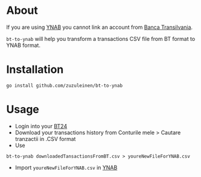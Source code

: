 # About

If you are using [YNAB](https://www.youneedabudget.com/) you cannot link an account
from [Banca Transilvania](https://www.bancatransilvania.ro/).

`bt-to-ynab` will help you transform a transactions CSV file from BT format to YNAB format.

# Installation

```shell 
go install github.com/zuzuleinen/bt-to-ynab
```

# Usage

* Login into your [BT24](https://www.bt24.ro/)
* Download your transactions history from Conturile mele > Cautare tranzactii in .CSV format
* Use

```shell
bt-to-ynab downloadedTansactionsFromBT.csv > youreNewFileForYNAB.csv
```

* Import `youreNewFileForYNAB.csv` in [YNAB](https://www.youneedabudget.com/)